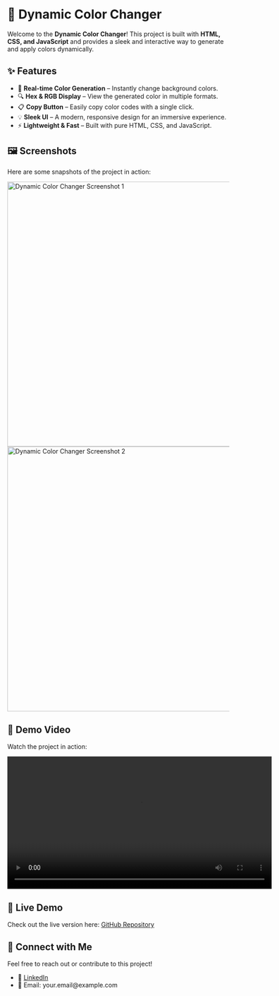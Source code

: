 <h1>🎨 Dynamic Color Changer</h1>
<p>
    Welcome to the <strong>Dynamic Color Changer</strong>! This project is built with <strong>HTML, CSS, and JavaScript</strong> and provides a sleek and interactive way to generate and apply colors dynamically.
</p>

<h2>✨ Features</h2>
<ul>
    <li>🎨 <strong>Real-time Color Generation</strong> – Instantly change background colors.</li>
    <li>🔍 <strong>Hex & RGB Display</strong> – View the generated color in multiple formats.</li>
    <li>📋 <strong>Copy Button</strong> – Easily copy color codes with a single click.</li>
    <li>💡 <strong>Sleek UI</strong> – A modern, responsive design for an immersive experience.</li>
    <li>⚡ <strong>Lightweight & Fast</strong> – Built with pure HTML, CSS, and JavaScript.</li>
</ul>

<h2>🖼️ Screenshots</h2>
<p>Here are some snapshots of the project in action:</p>
<img src="screenshot1.png" alt="Dynamic Color Changer Screenshot 1" width="600">
<img src="screenshot2.png" alt="Dynamic Color Changer Screenshot 2" width="600">

<h2>🎥 Demo Video</h2>
<p>Watch the project in action:</p>
<video width="600" controls>
    <source src="demo-video.mp4" type="video/mp4">
    Your browser does not support the video tag.
</video>

<h2>🔗 Live Demo</h2>
<p>Check out the live version here: <a href="https://github.com/Rohit-Pakhre09/Dynamic-Colour-Changer" target="_blank">GitHub Repository</a></p>

<h2>📩 Connect with Me</h2>
<p>Feel free to reach out or contribute to this project!</p>
<ul>
    <li>🔗 <a href="https://www.linkedin.com/in/yourprofile">LinkedIn</a></li>
    <li>📧 Email: your.email@example.com</li>
</ul>
